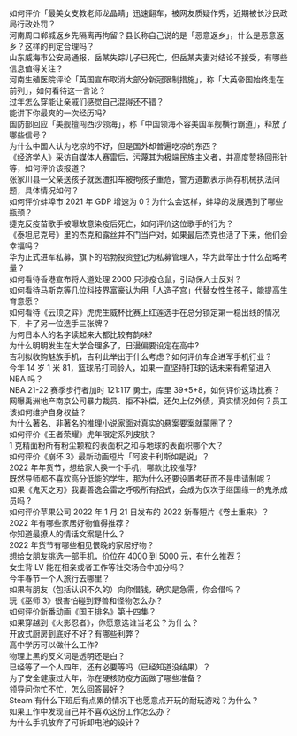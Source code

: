 如何评价「最美女支教老师龙晶睛」迅速翻车，被网友质疑作秀，近期被长沙民政局行政处罚？  
河南周口郸城返乡先隔离再拘留？县长称自己说的是「恶意返乡」，什么是恶意返乡？这样的判定合理吗？  
山东威海市公安局通报，岳某失踪儿子已死亡，但岳某夫妻对结论不接受，有哪些信息值得关注？  
河南生殖医院评论「英国宣布取消大部分新冠限制措施」，称「大英帝国始终走在前列」，如何看待这一言论？  
过年怎么穿能让亲戚们感觉自己混得还不错？  
能讲下你最爽的一次经历吗?  
国防部回应「美舰擅闯西沙领海」，称「中国领海不容美国军舰横行霸道」，释放了哪些信号？  
为什么中国人认为吃凉的不好，但是国外却普遍吃凉的东西？  
《经济学人》采访自媒体人赛雷后，污蔑其为极端民族主义者，并高度赞扬回形针等，如何评价该报道？  
张家川县一父亲送孩子就医遭扣车被拘孩子重危，警方道歉表示尚存机械执法问题，具体情况如何？  
如何评价蚌埠市 2021 年 GDP 增速为 0？为什么会这样，蚌埠的发展遇到了哪些瓶颈？  
捷克反疫苗歌手被曝故意染疫后死亡，如何评价这位歌手的行为？  
《泰坦尼克号》里的杰克和露丝并不门当户对，如果最后杰克也活了下来，他们会幸福吗？  
华为正式进军私募，旗下的哈勃投资登记为私募管理人，华为此举出于什么战略考量？  
如何看待香港宣布将人道处理 2000 只涉疫仓鼠，引动保人士反对？  
如何看待马斯克等几位科技界富豪认为用「人造子宫」代替女性生孩子，能提高生育意愿？  
如何看待《云顶之弈》虎虎生威杯比赛上红莲选手在总分锁定第一稳出线的情况下，卡了另一位选手三张牌？  
为何日本人的名字读起来大都比较有韵味?  
为什么明明发生在大学合理多了，日漫偏要设定在高中?  
吉利拟收购魅族手机，吉利此举出于什么考虑？如何评价车企进军手机行业？  
今年 14 岁 1 米 81，篮球吊打同龄人，如果一直坚持打球的话未来有希望进入 NBA 吗？  
NBA 21-22 赛季步行者加时 121:117 勇士，库里 39+5+8，如何评价这场比赛？  
网曝禹洲地产南京公司暴力裁员、拒不补偿，还欠上亿外债，真实情况如何？员工该如何维护自身权益？  
为什么著名、非著名的推理小说家面对真实的悬案要案就蒙圈了？  
如何评价《王者荣耀》虎年限定系列皮肤？  
1 克精面粉所有粉尘颗粒的表面积之和与地球的表面积哪个大？  
如何评价《崩坏 3》最新动画短片「阿波卡利斯如是说」？  
2022 年年货节，想给家人换一个手机，哪款比较推荐?  
既然导师都不喜欢高分低能的学生，那为什么还要设置考研而不是申请制呢？  
如果《鬼灭之刃》我妻善逸会雷之呼吸所有招式，会成为仅次于继国缘一的鬼杀成员吗 ?  
如何评价苹果公司 2022 年 1 月 21 日发布的 2022 新春短片《卷土重来》？  
2022 年有哪些家居好物值得推荐？  
你知道最撩人的情话文案是什么？  
2022 年货节有哪些相见恨晚的家居好物？  
想给女朋友挑选一部手机，价位在 4000 到 5000 元，有什么推荐？  
女生背 LV 能在相亲或者工作等社交场合中加分吗？  
今年春节一个人旅行去哪里？  
如果有朋友（包括认识不久的）向你借钱，确实是急需，你会借吗？  
玩《巫师 3》很害怕碰到野兽和怪物怎么办？  
如何评价新番动画《国王排名》第十四集？  
如果穿越到《火影忍者》，你愿意选谁当老公？为什么？  
开放式厨房到底好不好？有哪些利弊？  
高中学历可以做什么工作?  
物理上黑的反义词是透明还是白？  
已经等了一个人四年，还有必要等吗（已经知道没结果）？  
为了安全健康过大年，你在硬核防疫方面做了哪些准备？  
领导问你忙不忙，怎么回答最好？  
Steam 有什么下班后有点累的情况下也愿意点开玩的耐玩游戏？为什么？  
如果工作中发现自己并不喜欢这份工作怎么办？  
为什么手机放弃了可拆卸电池的设计？  
